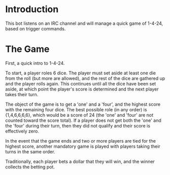 # Introduction
This bot listens on an IRC channel and will manage a quick game of 1-4-24, based on trigger commands.

# The Game
First, a quick intro to 1-4-24.

To start, a player roles 6 dice.  The player must set aside at least one die from the roll (but more are allowed), and the rest of the dice are gathered up and the player rolls again.  This continues until all the dice have been set aside, at which point the player's score is determined and the next player takes their turn.

The object of the game is to get a 'one' and a 'four', and the highest score with the remaining four dice.  The best possible role (in any order) is {1,4,6,6,6,6}, which would be a score of 24 (the 'one' and 'four' are not counted toward the score total).  If a player does not get both the 'one' and the 'four' during their turn, then they did not qualify and their score is effectively zero.

In the event that the game ends and two or more players are tied for the highest score, another mandatory game is played with players taking their turns in the same order.

Traditionally, each player bets a dollar that they will win, and the winner collects the betting pot.

